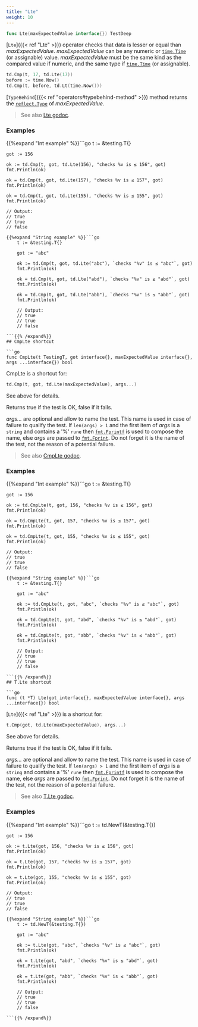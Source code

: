 ```yaml
---
title: "Lte"
weight: 10
---
```


```go
func Lte(maxExpectedValue interface{}) TestDeep
```

[`Lte`]({{< ref "Lte" >}}) operator checks that data is lesser or equal than
*maxExpectedValue*. *maxExpectedValue* can be any numeric or
[`time.Time`](https://pkg.go.dev/time/#Time) (or assignable) value. *maxExpectedValue* must be the
same kind as the compared value if numeric, and the same type if
[`time.Time`](https://pkg.go.dev/time/#Time) (or assignable).

```go
td.Cmp(t, 17, td.Lte(17))
before := time.Now()
td.Cmp(t, before, td.Lt(time.Now()))
```

[`TypeBehind`]({{< ref "operators#typebehind-method" >}}) method returns the [`reflect.Type`](https://pkg.go.dev/reflect/#Type) of *maxExpectedValue*.


> See also [<i class='fas fa-book'></i> Lte godoc](https://pkg.go.dev/github.com/maxatome/go-testdeep/td#Lte).

### Examples

{{%expand "Int example" %}}```go
	t := &testing.T{}

	got := 156

	ok := td.Cmp(t, got, td.Lte(156), "checks %v is ≤ 156", got)
	fmt.Println(ok)

	ok = td.Cmp(t, got, td.Lte(157), "checks %v is ≤ 157", got)
	fmt.Println(ok)

	ok = td.Cmp(t, got, td.Lte(155), "checks %v is ≤ 155", got)
	fmt.Println(ok)

	// Output:
	// true
	// true
	// false

```{{% /expand%}}
{{%expand "String example" %}}```go
	t := &testing.T{}

	got := "abc"

	ok := td.Cmp(t, got, td.Lte("abc"), `checks "%v" is ≤ "abc"`, got)
	fmt.Println(ok)

	ok = td.Cmp(t, got, td.Lte("abd"), `checks "%v" is ≤ "abd"`, got)
	fmt.Println(ok)

	ok = td.Cmp(t, got, td.Lte("abb"), `checks "%v" is ≤ "abb"`, got)
	fmt.Println(ok)

	// Output:
	// true
	// true
	// false

```{{% /expand%}}
## CmpLte shortcut

```go
func CmpLte(t TestingT, got interface{}, maxExpectedValue interface{}, args ...interface{}) bool
```

CmpLte is a shortcut for:

```go
td.Cmp(t, got, td.Lte(maxExpectedValue), args...)
```

See above for details.

Returns true if the test is OK, false if it fails.

*args...* are optional and allow to name the test. This name is
used in case of failure to qualify the test. If `len(args) > 1` and
the first item of *args* is a `string` and contains a '%' `rune` then
[`fmt.Fprintf`](https://pkg.go.dev/fmt/#Fprintf) is used to compose the name, else *args* are passed to
[`fmt.Fprint`](https://pkg.go.dev/fmt/#Fprint). Do not forget it is the name of the test, not the
reason of a potential failure.


> See also [<i class='fas fa-book'></i> CmpLte godoc](https://pkg.go.dev/github.com/maxatome/go-testdeep/td#CmpLte).

### Examples

{{%expand "Int example" %}}```go
	t := &testing.T{}

	got := 156

	ok := td.CmpLte(t, got, 156, "checks %v is ≤ 156", got)
	fmt.Println(ok)

	ok = td.CmpLte(t, got, 157, "checks %v is ≤ 157", got)
	fmt.Println(ok)

	ok = td.CmpLte(t, got, 155, "checks %v is ≤ 155", got)
	fmt.Println(ok)

	// Output:
	// true
	// true
	// false

```{{% /expand%}}
{{%expand "String example" %}}```go
	t := &testing.T{}

	got := "abc"

	ok := td.CmpLte(t, got, "abc", `checks "%v" is ≤ "abc"`, got)
	fmt.Println(ok)

	ok = td.CmpLte(t, got, "abd", `checks "%v" is ≤ "abd"`, got)
	fmt.Println(ok)

	ok = td.CmpLte(t, got, "abb", `checks "%v" is ≤ "abb"`, got)
	fmt.Println(ok)

	// Output:
	// true
	// true
	// false

```{{% /expand%}}
## T.Lte shortcut

```go
func (t *T) Lte(got interface{}, maxExpectedValue interface{}, args ...interface{}) bool
```

[`Lte`]({{< ref "Lte" >}}) is a shortcut for:

```go
t.Cmp(got, td.Lte(maxExpectedValue), args...)
```

See above for details.

Returns true if the test is OK, false if it fails.

*args...* are optional and allow to name the test. This name is
used in case of failure to qualify the test. If `len(args) > 1` and
the first item of *args* is a `string` and contains a '%' `rune` then
[`fmt.Fprintf`](https://pkg.go.dev/fmt/#Fprintf) is used to compose the name, else *args* are passed to
[`fmt.Fprint`](https://pkg.go.dev/fmt/#Fprint). Do not forget it is the name of the test, not the
reason of a potential failure.


> See also [<i class='fas fa-book'></i> T.Lte godoc](https://pkg.go.dev/github.com/maxatome/go-testdeep/td#T.Lte).

### Examples

{{%expand "Int example" %}}```go
	t := td.NewT(&testing.T{})

	got := 156

	ok := t.Lte(got, 156, "checks %v is ≤ 156", got)
	fmt.Println(ok)

	ok = t.Lte(got, 157, "checks %v is ≤ 157", got)
	fmt.Println(ok)

	ok = t.Lte(got, 155, "checks %v is ≤ 155", got)
	fmt.Println(ok)

	// Output:
	// true
	// true
	// false

```{{% /expand%}}
{{%expand "String example" %}}```go
	t := td.NewT(&testing.T{})

	got := "abc"

	ok := t.Lte(got, "abc", `checks "%v" is ≤ "abc"`, got)
	fmt.Println(ok)

	ok = t.Lte(got, "abd", `checks "%v" is ≤ "abd"`, got)
	fmt.Println(ok)

	ok = t.Lte(got, "abb", `checks "%v" is ≤ "abb"`, got)
	fmt.Println(ok)

	// Output:
	// true
	// true
	// false

```{{% /expand%}}
